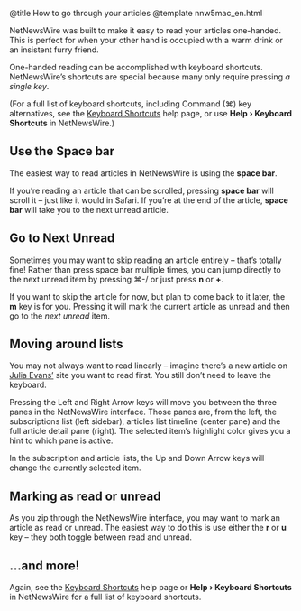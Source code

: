 @title How to go through your articles
@template nnw5mac_en.html

NetNewsWire was built to make it easy to read your articles one-handed. This is perfect for when your other hand is occupied with a warm drink or an insistent furry friend.

One-handed reading can be accomplished with keyboard shortcuts. NetNewsWire’s shortcuts are special because many only require pressing *a single key*.

(For a full list of keyboard shortcuts, including Command (⌘) key alternatives, see the [Keyboard Shortcuts](keyboard-shortcuts) help page, or use **Help › Keyboard Shortcuts** in NetNewsWire.)


Use the Space bar
-----------------

The easiest way to read articles in NetNewsWire is using the **space bar**.

If you’re reading an article that can be scrolled, pressing **space bar** will scroll it – just like it would in Safari. If you’re at the end of the article, **space bar** will take you to the next unread article.


Go to Next Unread
-----------------

Sometimes you may want to skip reading an article entirely – that’s totally fine! Rather than press space bar multiple times, you can jump directly to the next unread item by pressing ⌘-/ or just press **n** or **+**.

If you want to skip the article for now, but plan to come back to it later, the **m** key is for you. Pressing it will mark the current article as unread and then go to the *next unread* item.


Moving around lists
-------------------

You may not always want to read linearly – imagine there’s a new article on [Julia Evans’](https://jvns.ca) site you want to read first. You still don’t need to leave the keyboard.

Pressing the Left and Right Arrow keys will move you between the three panes in the NetNewsWire interface. Those panes are, from the left, the subscriptions list (left sidebar), articles list timeline (center pane) and the full article detail pane (right). The selected item’s highlight color gives you a hint to which pane is active.

In the subscription and article lists, the Up and Down Arrow keys will change the currently selected item.


Marking as read or unread
-------------------------

As you zip through the NetNewsWire interface, you may want to mark an article as read or unread. The easiest way to do this is use either the **r** or **u** key – they both toggle between read and unread.

…and more!
----------

Again, see the [Keyboard Shortcuts](keyboard-shortcuts) help page or **Help › Keyboard Shortcuts** in NetNewsWire for a full list of keyboard shortcuts.